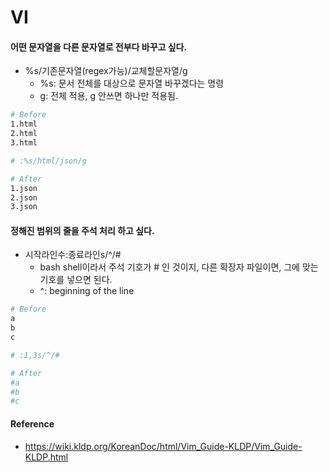 # VI

#### 어떤 문자열을 다른 문자열로 전부다 바꾸고 싶다.
* %s/기존문자열(regex가능)/교체할문자열/g
  * %s: 문서 전체를 대상으로 문자열 바꾸겠다는 명령
  * g: 전체 적용, g 안쓰면 하나만 적용됨.
```bash
# Before
1.html
2.html
3.html

# :%s/html/json/g

# After
1.json
2.json
3.json
```

#### 정해진 범위의 줄을 주석 처리 하고 싶다.
* 시작라인수:종료라인s/^/#
  * bash shell이라서 주석 기호가 # 인 것이지, 다른 확장자 파일이면, 그에 맞는 기호를 넣으면 된다.
  * ^: beginning of the line
```bash
# Before
a
b
c

# :1,3s/^/#

# After
#a
#b
#c
```

#### Reference
* https://wiki.kldp.org/KoreanDoc/html/Vim_Guide-KLDP/Vim_Guide-KLDP.html
